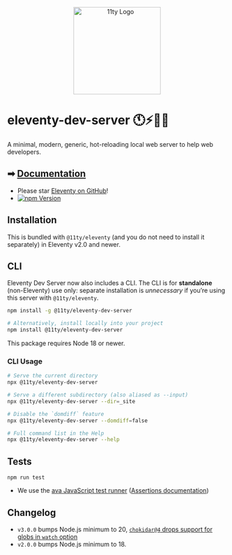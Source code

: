 <p align="center"><img src="https://www.11ty.dev/img/logo-github.svg" width="200" height="200" alt="11ty Logo"></p>

# eleventy-dev-server 🕚⚡️🎈🐀

A minimal, modern, generic, hot-reloading local web server to help web developers.

## ➡ [Documentation](https://www.11ty.dev/docs/watch-serve/#eleventy-dev-server)

- Please star [Eleventy on GitHub](https://github.com/11ty/eleventy/)!
- [![npm Version](https://img.shields.io/npm/v/@11ty/eleventy-dev-server.svg?style=for-the-badge)](https://www.npmjs.com/package/@11ty/eleventy-dev-server)

## Installation

This is bundled with `@11ty/eleventy` (and you do not need to install it separately) in Eleventy v2.0 and newer.

## CLI

Eleventy Dev Server now also includes a CLI. The CLI is for **standalone** (non-Eleventy) use only: separate installation is _unnecessary_ if you’re using this server with `@11ty/eleventy`.

```sh
npm install -g @11ty/eleventy-dev-server

# Alternatively, install locally into your project
npm install @11ty/eleventy-dev-server
```

This package requires Node 18 or newer.

### CLI Usage

```sh
# Serve the current directory
npx @11ty/eleventy-dev-server

# Serve a different subdirectory (also aliased as --input)
npx @11ty/eleventy-dev-server --dir=_site

# Disable the `domdiff` feature
npx @11ty/eleventy-dev-server --domdiff=false

# Full command list in the Help
npx @11ty/eleventy-dev-server --help
```

## Tests

```
npm run test
```

- We use the [ava JavaScript test runner](https://github.com/avajs/ava) ([Assertions documentation](https://github.com/avajs/ava/blob/master/docs/03-assertions.md))

## Changelog

- `v3.0.0` bumps Node.js minimum to 20, [`chokidar@4` drops support for globs in `watch` option](https://github.com/paulmillr/chokidar#upgrading)
- `v2.0.0` bumps Node.js minimum to 18.